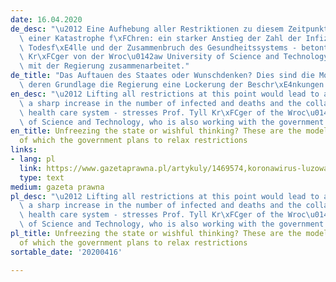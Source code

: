 ```yaml
---
date: 16.04.2020
de_desc: "\u2012 Eine Aufhebung aller Restriktionen zu diesem Zeitpunkt w\xFCrde zu\
  \ einer Katastrophe f\xFChren: ein starker Anstieg der Zahl der Infizierten und\
  \ Todesf\xE4lle und der Zusammenbruch des Gesundheitssystems - betont Prof. Tyll\
  \ Kr\xFCger von der Wroc\u0142aw University of Science and Technology, der auch\
  \ mit der Regierung zusammenarbeitet."
de_title: "Das Auftauen des Staates oder Wunschdenken? Dies sind die Modelle, auf\
  \ deren Grundlage die Regierung eine Lockerung der Beschr\xE4nkungen plant"
en_desc: "\u2012 Lifting all restrictions at this point would lead to a disaster:\
  \ a sharp increase in the number of infected and deaths and the collapse of the\
  \ health care system - stresses Prof. Tyll Kr\xFCger of the Wroc\u0142aw University\
  \ of Science and Technology, who is also working with the government."
en_title: Unfreezing the state or wishful thinking? These are the models on the basis
  of which the government plans to relax restrictions
links:
- lang: pl
  link: https://www.gazetaprawna.pl/artykuly/1469574,koronawirus-luzowanie-ograniczen-gospodarka-rzad-sklepy-lasy.html
  type: text
medium: gazeta prawna
pl_desc: "\u2012 Lifting all restrictions at this point would lead to a disaster:\
  \ a sharp increase in the number of infected and deaths and the collapse of the\
  \ health care system - stresses Prof. Tyll Kr\xFCger of the Wroc\u0142aw University\
  \ of Science and Technology, who is also working with the government."
pl_title: Unfreezing the state or wishful thinking? These are the models on the basis
  of which the government plans to relax restrictions
sortable_date: '20200416'

---
```

